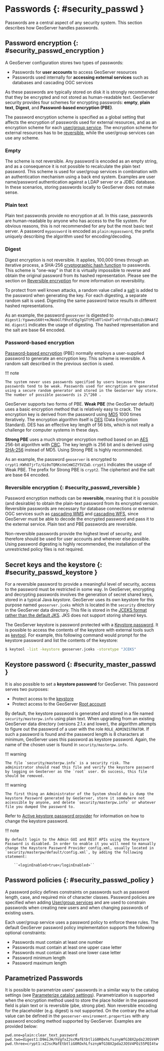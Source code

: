# Passwords {: #security_passwd }

Passwords are a central aspect of any security system. This section describes how GeoServer handles passwords.

## Password encryption {: #security_passwd_encryption }

A GeoServer configuration stores two types of passwords:

-   Passwords for **user accounts** to access GeoServer resources
-   Passwords used internally for **accessing external services** such as databases and cascading OGC services

As these passwords are typically stored on disk it is strongly recommended that they be encrypted and not stored as human-readable text. GeoServer security provides four schemes for encrypting passwords: **empty**, **plain text**, **Digest**, and **Password-based encryption (PBE)**.

The password encryption scheme is specified as a global setting that affects the encryption of passwords used for external resources, and as an encryption scheme for each [user/group service](usergrouprole/usergroupservices.md). The encryption scheme for external resources has to be [reversible](passwd.md#security_passwd_reversible), while the user/group services can use any scheme.

### Empty

The scheme is not reversible. Any password is encoded as an empty string, and as a consequence it is not possible to recalculate the plain text password. This scheme is used for user/group services in combination with an authentication mechanism using a back end system. Examples are user name/password authentication against a LDAP server or a JDBC database. In these scenarios, storing passwords locally to GeoServer does not make sense.

### Plain text

Plain text passwords provide no encryption at all. In this case, passwords are human-readable by anyone who has access to the file system. For obvious reasons, this is not recommended for any but the most basic test server. A password `mypassword` is encoded as `plain:mypassword`, the prefix uniquely describing the algorithm used for encoding/decoding.

### Digest

Digest encryption is not reversible. It applies, 100,000 times through an iterative process, a SHA-256 [cryptographic hash function](http://en.wikipedia.org/wiki/Cryptographic_hash_function) to passwords. This scheme is "one-way" in that it is virtually impossible to reverse and obtain the original password from its hashed representation. Please see the section on [Reversible encryption](passwd.md#security_passwd_reversible) for more information on reversibility.

To protect from well known attacks, a random value called a [salt](http://en.wikipedia.org/wiki/Salt_%28cryptography%29) is added to the password when generating the key. For each digesting, a separate random salt is used. Digesting the same password twice results in different hashed representations.

As an example, the password `geoserver` is digested to `digest1:YgaweuS60t+mJNobGlf9hzUC6g7gGTtPEu0TlnUxFlv0fYtBuTsQDzZcBM4AfZHd`. `digest1` indicates the usage of digesting. The hashed representation and the salt are base 64 encoded.

### Password-based encryption

[Password-based encryption](http://www.javamex.com/tutorials/cryptography/password_based_encryption.shtml) (PBE) normally employs a user-supplied password to generate an encryption key. This scheme is reversible. A random salt described in the previous section is used.

!!! note

    The system never uses passwords specified by users because these passwords tend to be weak. Passwords used for encryption are generated using a secure random generator and stored in the GeoServer key store. The number of possible passwords is 2\^260 .

GeoServer supports two forms of PBE. **Weak PBE** (the GeoServer default) uses a basic encryption method that is relatively easy to crack. The encryption key is derived from the password using [MD5](http://en.wikipedia.org/wiki/Message_Digest_Algorithm_5) 1000 times iteratively. The encryption algorithm itself is [DES](http://en.wikipedia.org/wiki/Data_Encryption_Standard) (Data Encryption Standard). DES has an effective key length of 56 bits, which is not really a challenge for computer systems in these days.

**Strong PBE** uses a much stronger encryption method based on an [AES](http://en.wikipedia.org/wiki/Advanced_Encryption_Standard) 256-bit algorithm with [CBC](http://en.wikipedia.org/wiki/Block_cipher_modes_of_operation). The key length is 256 bit and is derived using [SHA-256](http://en.wikipedia.org/wiki/SHA-2) instead of MD5. Using Strong PBE is highly recommended.

As an example, the password `geoserver` is encrypted to `crypt1:KWhO7jrTz/Gi0oTQRKsVeCmWIZY5VZaD`. `crypt1` indicates the usage of Weak PBE. The prefix for Strong PBE is `crypt2`. The ciphertext and the salt are base 64 encoded.

### Reversible encryption {: #security_passwd_reversible }

Password encryption methods can be **reversible**, meaning that it is possible (and desirable) to obtain the plain-text password from its encrypted version. Reversible passwords are necessary for database connections or external OGC services such as [cascading WMS](../data/cascaded/wms.md) and [cascading WFS](../data/cascaded/wfs.md), since GeoServer must be able to decode the encrypted password and pass it to the external service. Plain text and PBE passwords are reversible.

Non-reversible passwords provide the highest level of security, and therefore should be used for user accounts and wherever else possible. Using password digesting is highly recommended, the installation of the unrestricted policy files is not required.

## Secret keys and the keystore {: #security_passwd_keystore }

For a reversible password to provide a meaningful level of security, access to the password must be restricted in some way. In GeoServer, encrypting and decrypting passwords involves the generation of secret shared keys, stored in a typical Java *keystore*. GeoServer uses its own keystore for this purpose named `geoserver.jceks` which is located in the `security` directory in the GeoServer data directory. This file is stored in the [JCEKS format rather than the default JKS](http://www.itworld.com/nl/java_sec/07202001). JKS does not support storing shared keys.

The GeoServer keystore is password protected with a [Keystore password](passwd.md#security_master_passwd). It is possible to access the contents of the keystore with external tools such as [keytool](http://docs.oracle.com/javase/6/docs/technotes/tools/solaris/keytool.html). For example, this following command would prompt for the keystore password and list the contents of the keystore:

``` bash
$ keytool -list -keystore geoserver.jceks -storetype "JCEKS"
```

## Keystore password {: #security_master_passwd }

It is also possible to set a **keystore password** for GeoServer. This password serves two purposes:

-   Protect access to the [keystore](passwd.md#security_passwd_keystore)
-   Protect access to the GeoServer [Root account](root.md)

By default, the keystore password is generated and stored in a file named `security/masterpw.info` using plain text. When upgrading from an existing GeoServer data directory (versions 2.1.x and lower), the algorithm attempts to figure out the password of a user with the role `ROLE_ADMINISTRATOR`. If such a password is found and the password length is 8 characters at minimum, GeoServer uses this password as keystore password. Again, the name of the chosen user is found in `security/masterpw.info`.

!!! warning

    The file `security/masterpw.info` is a security risk. The administrator should read this file and verify the keystore password by logging on GeoServer as the `root` user. On success, this file should be removed.

!!! warning

    The first thing an Administrator of the System should do is dump the keystore Password generated by GeoServer, store it somewhere not accessible by anyone, and delete `security/masterpw.info` or whatever file you dumped the password to.

Refer to [Active keystore password provider](webadmin/passwords.md#security_webadmin_masterpasswordprovider) for information on how to change the keystore password.

!!! note

    By default login to the Admin GUI and REST APIs using the Keystore Password is disabled. In order to enable it you will need to manually change the Keystore Password Provider config.xml, usually located in `security/masterpw/default/config.xml`, by adding the following statement:
    
        ``<loginEnabled>true</loginEnabled>``

## Password policies {: #security_passwd_policy }

A password policy defines constraints on passwords such as password length, case, and required mix of character classes. Password policies are specified when adding [User/group services](usergrouprole/usergroupservices.md) and are used to constrain passwords when creating new users and when changing passwords of existing users.

Each user/group service uses a password policy to enforce these rules. The default GeoServer password policy implementation supports the following optional constraints:

-   Passwords must contain at least one number
-   Passwords must contain at least one upper case letter
-   Passwords must contain at least one lower case letter
-   Password minimum length
-   Password maximum length

## Parametrized Passwords

It is possible to parametrize users' passwords in a similar way to the catalog settings (see [Parameterize catalog settings](../datadirectory/configtemplate.md)). Parametrization is supported when the encryption method used to store the place holder in the password field is plain text or is reversible (pbe, strong pbe). Non reversible encoding for the placeholder (e.g. digest) is not supported. On the contrary the actual value can be defined in the `geoserver-environment.properties` with any password encoding method supported by GeoServer. Examples are provided below:

``` properties
pwd.one=plain:clear_text_password
pwd.two=digest1:D9miJH/hVgfxZJscMafEtbtliG0ROxhLfsznyWfG38X2pda2JOSV4POi55PQI4tw
pwd.three=crypt1:xZJscMafEtbtliG0ROxhLfsznyWfG38X2pda2JOSV4POi55PQI4tw
```
